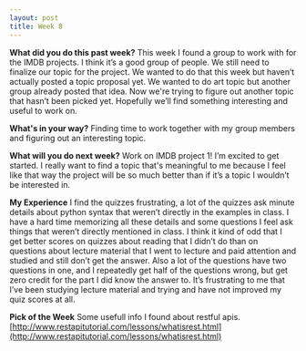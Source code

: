 ```yaml
---
layout: post
title: Week 8
---
```



**What did you do this past week?**
This week I found a group to work with for the IMDB projects. I think it’s a good group of people. We still need to finalize our topic for the project. We wanted to do that this week but haven’t actually posted a topic proposal yet. We wanted to do art topic but another group already posted that idea. Now we're trying to figure out another topic that hasn’t been picked yet. Hopefully we’ll find something interesting and useful to work on.

**What's in your way?**
Finding time to work together with my group members and figuring out an interesting topic.

**What will you do next week?**
Work on IMDB project 1! I’m excited to get started. I really want to find a topic that's meaningful to me because I feel like that way the project will be so much better than if it’s a topic I wouldn’t be interested in.

**My Experience**
 I find the quizzes frustrating, a lot of the quizzes ask minute details about python syntax that weren’t directly in the examples in class. I have a hard time memorizing all these details and some questions I feel ask things that weren’t directly mentioned in class. I think it kind of odd that I get better scores on quizzes about reading that I didn’t do than on questions about lecture material that I went to lecture and paid attention and studied and still don’t get the answer. Also a lot of the questions have two questions in one, and I repeatedly get half of the questions wrong, but get zero credit for the part I did know the answer to. It’s frustrating to me that I’ve been studying lecture material and trying and have not improved my quiz scores at all.

**Pick of the Week**
Some usefull info I found about restful apis. [http://www.restapitutorial.com/lessons/whatisrest.html](http://www.restapitutorial.com/lessons/whatisrest.html)




